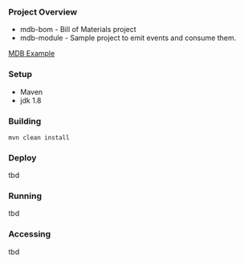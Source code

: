 ### Project Overview
* mdb-bom - Bill of Materials project
* mdb-module - Sample project to emit events and consume them.

[MDB Example](https://github.com/jboss-eap/quickstart/tree/master-eap6/helloworld-mdb)

### Setup
* Maven
* jdk 1.8

### Building
```
mvn clean install
```

### Deploy
tbd

### Running
tbd

### Accessing
tbd
